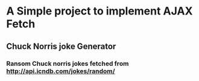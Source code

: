 # A Simple project to implement AJAX Fetch

## Chuck Norris joke Generator

### Ransom Chuck norris jokes fetched from http://api.icndb.com/jokes/random/
